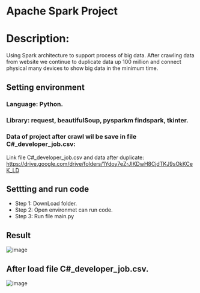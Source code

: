 

# Apache Spark Project

# Description:
Using Spark architecture to support process of big data. After
 crawling data from website we continue to duplicate data up 100 million and
 connect physical many devices to show big data in the minimum time.
 
## Setting environment
### Language: Python.
### Library: request, beautifulSoup, pysparkm findspark, tkinter.

### Data of project after crawl wil be save in file C#_developer_job.csv:
Link file C#_developer_job.csv and data after duplicate:
https://drive.google.com/drive/folders/1Ydoy7eZrJIKDwH8CjdTKJ9sOkKCeK_LD




## Settting and run code
+ Step 1: DownLoad folder.
+ Step 2: Open environmet can run code.
+ Step 3: Run file main.py
## Result

![image](https://github.com/datt46999/Apache-Spark/assets/125117718/38f80ab4-bbef-459d-84b4-4dedc98b71f8)

## After load file C#_developer_job.csv.  

![image](https://github.com/datt46999/Apache-Spark/assets/125117718/5032039c-9214-4022-b02b-c191cc59ebff)
